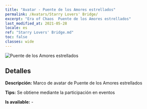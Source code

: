 ```yaml
---
title: "Avatar - Puente de los Amores estrellados"
permalink: /Avatars/Starry Lovers' Bridge/
excerpt: "Era of Chaos  Puente de los Amores estrellados"
last_modified_at: 2021-05-28
locale: es
ref: "Starry Lovers' Bridge.md"
toc: false
classes: wide
---
```

 ![Puente de los Amores estrellados](/images/a/avatarFrame_27.png)

## Detalles

 **Descripción:** Marco de avatar de Puente de los Amores estrellados 

 **Tips:** Se obtiene mediante la participación en eventos 

 **Is available:**  - 

